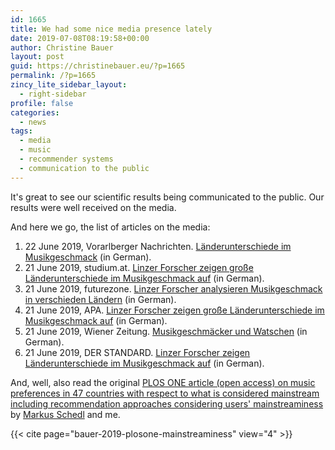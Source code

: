 ```yaml
---
id: 1665
title: We had some nice media presence lately
date: 2019-07-08T08:19:58+00:00
author: Christine Bauer
layout: post
guid: https://christinebauer.eu/?p=1665
permalink: /?p=1665
zincy_lite_sidebar_layout:
  - right-sidebar
profile: false
categories:
  - news
tags:
  - media
  - music
  - recommender systems
  - communication to the public
---
```

It's great to see our scientific results being communicated to the public. Our results were well received on the media.

And here we go, the list of articles on the media:

  1. 22 June 2019, Vorarlberger Nachrichten. [Länderunterschiede im Musikgeschmack](https://epaper.vn.at/kultur/2019/06/21/laenderunterschiede-im-musikgeschmack.vn) (in German).
  2. 21 June 2019, studium.at. [Linzer Forscher zeigen große Länderunterschiede im Musikgeschmack auf](https://www.studium.at/linzer-forscher-zeigen-grosse-laenderunterschiede-im-musikgeschmack) (in German).  
  3. 21 June 2019, futurezone. [Linzer Forscher analysieren Musikgeschmack in verschieden L&auml;ndern](https://futurezone.at/science/linzer-forscher-analysieren-musikgeschmack-in-verschieden-laendern/400529719) (in German).  
  4. 21 June 2019, APA. [Linzer Forscher zeigen gro&szlig;e L&auml;nderunterschiede im Musikgeschmack auf](https://science.apa.at/site/natur_und_technik/detail?key=SCI_20190621_SCI39351351649172790) (in German).  
  5. 21 June 2019, Wiener Zeitung. [Musikgeschm&auml;cker und Watschen](https://www.wienerzeitung.at/nachrichten/kultur/pop-rock-jazz/2015013-Musikgeschmaecker-und-Watschen.html) (in German).  
  6. 21 June 2019, DER STANDARD. [Linzer Forscher zeigen L&auml;nderunterschiede im Musikgeschmack auf](https://www.derstandard.at/story/2000105229715/linzer-forscher-zeigen-laenderunterschiede-im-musikgeschmack-auf) (in German).  

And, well, also read the original [PLOS ONE article (open access) on music preferences in 47 countries with respect to what is considered mainstream including recommendation approaches considering users' mainstreaminess](https://doi.org/10.1371/journal.pone.0217389) by [Markus Schedl](https://www.mschedl.eu) and me.  

{{< cite page="bauer-2019-plosone-mainstreaminess" view="4" >}}
